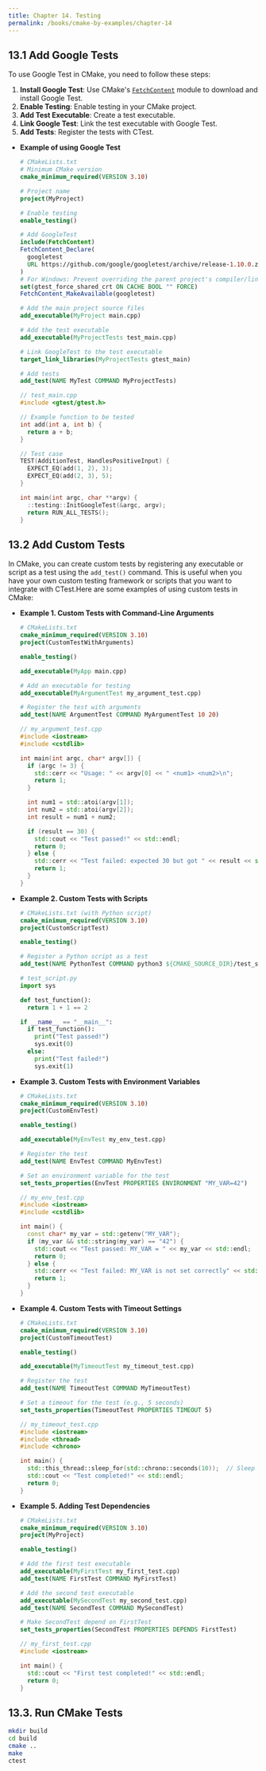 ```yaml
---
title: Chapter 14. Testing
permalink: /books/cmake-by-examples/chapter-14
---
```


## 13.1 Add Google Tests

To use Google Test in CMake, you need to follow these steps:

1. **Install Google Test**: Use CMake's [`FetchContent`](command:_github.copilot.openSymbolFromReferences?%5B%22%22%2C%5B%7B%22uri%22%3A%7B%22scheme%22%3A%22file%22%2C%22authority%22%3A%22%22%2C%22path%22%3A%22%2FUsers%2Fdong%2FDocuments%2Fgithub%2Fresearch%2F_pages%2Fbooks%2Fcmake-by-examples%2Fchapter-13.md%22%2C%22query%22%3A%22%22%2C%22fragment%22%3A%22%22%7D%2C%22pos%22%3A%7B%22line%22%3A21%2C%22character%22%3A10%7D%7D%5D%2C%2229d4e446-6ee3-4d9e-a8e9-b213322f293c%22%5D "Go to definition") module to download and install Google Test.
2. **Enable Testing**: Enable testing in your CMake project.
3. **Add Test Executable**: Create a test executable.
4. **Link Google Test**: Link the test executable with Google Test.
5. **Add Tests**: Register the tests with CTest.

- **Example of using Google Test**

  ```cmake
  # CMakeLists.txt
  # Minimum CMake version
  cmake_minimum_required(VERSION 3.10)

  # Project name
  project(MyProject)

  # Enable testing
  enable_testing()

  # Add GoogleTest
  include(FetchContent)
  FetchContent_Declare(
    googletest
    URL https://github.com/google/googletest/archive/release-1.10.0.zip
  )
  # For Windows: Prevent overriding the parent project's compiler/linker settings
  set(gtest_force_shared_crt ON CACHE BOOL "" FORCE)
  FetchContent_MakeAvailable(googletest)

  # Add the main project source files
  add_executable(MyProject main.cpp)

  # Add the test executable
  add_executable(MyProjectTests test_main.cpp)

  # Link GoogleTest to the test executable
  target_link_libraries(MyProjectTests gtest_main)

  # Add tests
  add_test(NAME MyTest COMMAND MyProjectTests)
  ```

  ```cpp
  // test_main.cpp
  #include <gtest/gtest.h>

  // Example function to be tested
  int add(int a, int b) {
    return a + b;
  }

  // Test case
  TEST(AdditionTest, HandlesPositiveInput) {
    EXPECT_EQ(add(1, 2), 3);
    EXPECT_EQ(add(2, 3), 5);
  }

  int main(int argc, char **argv) {
    ::testing::InitGoogleTest(&argc, argv);
    return RUN_ALL_TESTS();
  }
  ```

## 13.2 Add Custom Tests

In CMake, you can create custom tests by registering any executable or script as a test using the `add_test()` command. This is useful when you have your own custom testing framework or scripts that you want to integrate with CTest.Here are some examples of using custom tests in CMake:

- **Example 1. Custom Tests with Command-Line Arguments**

  ```cmake
  # CMakeLists.txt
  cmake_minimum_required(VERSION 3.10)
  project(CustomTestWithArguments)

  enable_testing()

  add_executable(MyApp main.cpp)

  # Add an executable for testing
  add_executable(MyArgumentTest my_argument_test.cpp)

  # Register the test with arguments
  add_test(NAME ArgumentTest COMMAND MyArgumentTest 10 20)
  ```

  ```cpp
  // my_argument_test.cpp
  #include <iostream>
  #include <cstdlib>

  int main(int argc, char* argv[]) {
    if (argc != 3) {
      std::cerr << "Usage: " << argv[0] << " <num1> <num2>\n";
      return 1;
    }

    int num1 = std::atoi(argv[1]);
    int num2 = std::atoi(argv[2]);
    int result = num1 + num2;

    if (result == 30) {
      std::cout << "Test passed!" << std::endl;
      return 0;
    } else {
      std::cerr << "Test failed: expected 30 but got " << result << std::endl;
      return 1;
    }
  }
  ```

- **Example 2. Custom Tests with Scripts**

  ```cmake
  # CMakeLists.txt (with Python script)
  cmake_minimum_required(VERSION 3.10)
  project(CustomScriptTest)

  enable_testing()

  # Register a Python script as a test
  add_test(NAME PythonTest COMMAND python3 ${CMAKE_SOURCE_DIR}/test_script.py)
  ```

  ```python
  # test_script.py
  import sys

  def test_function():
    return 1 + 1 == 2

  if __name__ == "__main__":
    if test_function():
      print("Test passed!")
      sys.exit(0)
    else:
      print("Test failed!")
      sys.exit(1)
  ```

- **Example 3. Custom Tests with Environment Variables**

  ```cmake
  # CMakeLists.txt
  cmake_minimum_required(VERSION 3.10)
  project(CustomEnvTest)

  enable_testing()

  add_executable(MyEnvTest my_env_test.cpp)

  # Register the test
  add_test(NAME EnvTest COMMAND MyEnvTest)

  # Set an environment variable for the test
  set_tests_properties(EnvTest PROPERTIES ENVIRONMENT "MY_VAR=42")
  ```

  ```cpp
  // my_env_test.cpp
  #include <iostream>
  #include <cstdlib>

  int main() {
    const char* my_var = std::getenv("MY_VAR");
    if (my_var && std::string(my_var) == "42") {
      std::cout << "Test passed: MY_VAR = " << my_var << std::endl;
      return 0;
    } else {
      std::cerr << "Test failed: MY_VAR is not set correctly" << std::endl;
      return 1;
    }
  }
  ```

- **Example 4. Custom Tests with Timeout Settings**

  ```cmake
  # CMakeLists.txt
  cmake_minimum_required(VERSION 3.10)
  project(CustomTimeoutTest)

  enable_testing()

  add_executable(MyTimeoutTest my_timeout_test.cpp)

  # Register the test
  add_test(NAME TimeoutTest COMMAND MyTimeoutTest)

  # Set a timeout for the test (e.g., 5 seconds)
  set_tests_properties(TimeoutTest PROPERTIES TIMEOUT 5)
  ```

  ```cpp
  // my_timeout_test.cpp
  #include <iostream>
  #include <thread>
  #include <chrono>

  int main() {
    std::this_thread::sleep_for(std::chrono::seconds(10));  // Sleep for 10 seconds
    std::cout << "Test completed!" << std::endl;
    return 0;
  }
  ```

- **Example 5. Adding Test Dependencies**

  ```cmake
  # CMakeLists.txt
  cmake_minimum_required(VERSION 3.10)
  project(MyProject)

  enable_testing()

  # Add the first test executable
  add_executable(MyFirstTest my_first_test.cpp)
  add_test(NAME FirstTest COMMAND MyFirstTest)

  # Add the second test executable
  add_executable(MySecondTest my_second_test.cpp)
  add_test(NAME SecondTest COMMAND MySecondTest)

  # Make SecondTest depend on FirstTest
  set_tests_properties(SecondTest PROPERTIES DEPENDS FirstTest)
  ```

  ```cpp
  // my_first_test.cpp
  #include <iostream>

  int main() {
    std::cout << "First test completed!" << std::endl;
    return 0;
  }
  ```

## 13.3. Run CMake Tests

```bash
mkdir build
cd build
cmake ..
make
ctest
```
